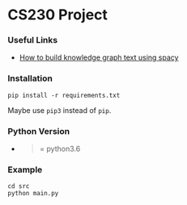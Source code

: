 # CS230 Project

### Useful Links

* [How to build knowledge graph text using spacy](https://www.analyticsvidhya.com/blog/2019/10/how-to-build-knowledge-graph-text-using-spacy/)

### Installation

```shell
pip install -r requirements.txt
```

Maybe use `pip3` instead of `pip`.

### Python Version

* >= python3.6

### Example

```shell
cd src
python main.py
```
